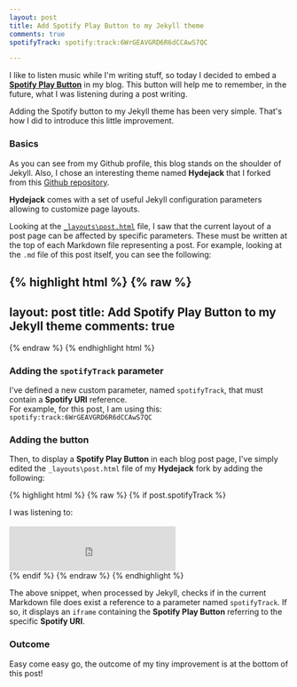 ```yaml
---
layout: post
title: Add Spotify Play Button to my Jekyll theme
comments: true
spotifyTrack: spotify:track:6WrGEAVGRD6R6dCCAwS7QC

---
```


I like to listen music while I'm writing stuff, so today I decided to embed a
[**Spotify Play Button**](https://developer.spotify.com/technologies/widgets/spotify-play-button/) in my blog.
This button will help me to remember, in the future, what I was listening during a post writing.  

Adding the Spotify button to my Jekyll theme has been very simple. That's how I did to introduce this little improvement.  

### Basics
As you can see from my Github profile, this blog stands on the shoulder of Jekyll.
Also, I chose an interesting theme named **Hydejack** that I forked from this [Github repository](https://github.com/qwtel/hydejack).

**Hydejack** comes with a set of useful Jekyll configuration parameters allowing to customize page layouts.

Looking at the [`_layouts\post.html`](https://github.com/qwtel/hydejack/blob/master/_layouts/post.html) file, I saw that the current layout of a post page can be affected by specific parameters. These must be written at the top of each Markdown file representing a post. For example, looking at the `.md` file of this post itself, you can see the following:

{% highlight html %}
{% raw %}
---
  layout: post
  title: Add Spotify Play Button to my Jekyll theme
  comments: true
---
{% endraw %}
{% endhighlight html %}

### Adding the `spotifyTrack` parameter

I've defined a new custom parameter, named `spotifyTrack`, that must contain a **Spotify URI** reference.  
For example, for this post, I am using this: `spotify:track:6WrGEAVGRD6R6dCCAwS7QC`

### Adding the button

Then, to display a **Spotify Play Button** in each blog post page, I've simply edited the `_layouts\post.html` file of my **Hydejack** fork by adding the following:

{% highlight html %}
{% raw %}
{% if post.spotifyTrack %}
<aside class="spotify">
  <div>
    <div>I was listening to:</div>
    <br/>
    <iframe width="300" height="80" frameborder="0" allowtransparency="true"
    src="https://embed.spotify.com/?uri={{ post.spotifyTrack }}"></iframe>
  </div>
</aside>
{% endif %}
{% endraw %}
{% endhighlight %}

The above snippet, when processed by Jekyll, checks if in the current Markdown file does exist a reference to a parameter named `spotifyTrack`. If so, it displays an `iframe` containing the **Spotify Play Button** referring to the specific **Spotify URI**.

### Outcome

Easy come easy go, the outcome of my tiny improvement is at the bottom of this post!
